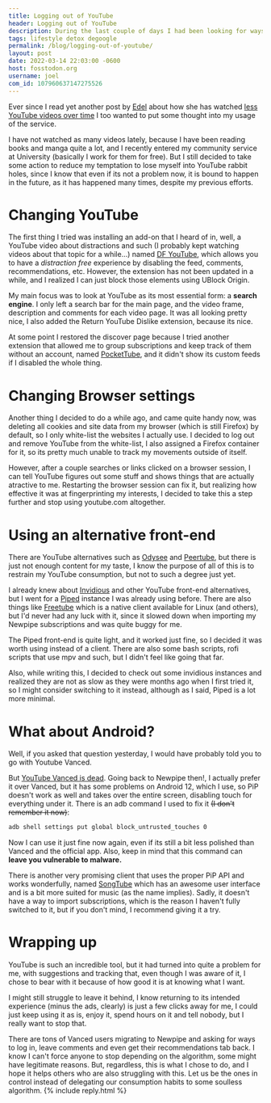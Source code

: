 ```yaml
---
title: Logging out of YouTube
header: Logging out of YouTube
description: During the last couple of days I had been looking for ways to get rid of YouTube's influence on me as much as possible, also, Vanced died
tags: lifestyle detox degoogle
permalink: /blog/logging-out-of-youtube/
layout: post
date: 2022-03-14 22:03:00 -0600
host: fosstodon.org
username: joel
com_id: 107960637147275526
---
```


Ever since I read yet another post by [Edel](https://fosstodon.org/@edel) about how she has watched [less YouTube videos over time](https://erzadel.net/why-ive-been-watching-less-youtube-videos/) I too wanted to put some thought into my usage of the service.

I have not watched as many videos lately, because I have been reading books and manga quite a lot, and I recently entered my community service at University (basically I work for them for free). But I still decided to take some action to reduce my temptation to lose myself into YouTube rabbit holes, since I know that even if its not a problem now, it is bound to happen in the future, as it has happened many times, despite my previous efforts.

# Changing YouTube

The first thing I tried was installing an add-on that I heard of in, well, a YouTube video about distractions and such (I probably kept watching videos about that topic for a while...) named [DF YouTube](https://addons.mozilla.org/en-US/firefox/addon/df-youtube), which allows you to have a *distraction free* experience by disabling the feed, comments, recommendations, etc. However, the extension has not been updated in a while, and I realized I can just block those elements using UBlock Origin.

My main focus was to look at YouTube as its most essential form: a **search engine**. I only left a search bar for the main page, and the video frame, description and comments for each video page. It was all looking pretty nice, I also added the Return YouTube Dislike extension, because its nice.

At some point I restored the discover page because I tried another extension that allowed me to group subscriptions and keep track of them without an account, named [PocketTube](https://yousub.info/), and it didn't show its custom feeds if I disabled the whole thing.

# Changing Browser settings

Another thing I decided to do a while ago, and came quite handy now, was deleting all cookies and site data from my browser (which is still Firefox) by default, so I only white-list the websites I actually use. I decided to log out and remove YouTube from the white-list, I also assigned a Firefox container for it, so its pretty much unable to track my movements outside of itself.

However, after a couple searches or links clicked on a browser session, I can tell YouTube figures out some stuff and shows things that are actually atractive to me. Restarting the browser session can fix it, but realizing how effective it was at fingerprinting my interests, I decided to take this a step further and stop using youtube.com altogether.


# Using an alternative front-end

There are YouTube alternatives such as [Odysee](https://odysee.com) and [Peertube](https://joinpeertube.org/), but there is just not enough content for my taste, I know the purpose of all of this is to restrain my YouTube consumption, but not to such a degree just yet.

I already knew about [Invidious](https://github.com/iv-org/invidious) and other YouTube front-end alternatives,  but I went for a [Piped](https://github.com/TeamPiped/Piped/) instance I was already using before. There are also things like [Freetube](https://freetubeapp.io/) which is a native client available for Linux (and others), but I'd never had any luck with it, since it slowed down when importing my Newpipe subscriptions and was quite buggy for me.

The Piped front-end is quite light, and it worked just fine, so I decided it was worth using instead of a client. There are also some bash scripts, rofi scripts that use mpv and such, but I didn't feel like going that far.

Also, while writing this, I decided to check out some invidious instances and realized they are not as slow as they were months ago when I first tried it, so I might consider switching to it instead, although as I said, Piped is a lot more minimal.

# What about Android?

Well, if you asked that question yesterday, I would have probably told you to go with Youtube Vanced.

But [YouTube Vanced is dead](https://nitter.net/YTVanced/status/1503052250268286980). Going back to Newpipe then!, I actually prefer it over Vanced, but it has some problems on Android 12, which I use, so PiP doesn't work as well and takes over the entire screen, disabling touch for everything under it. There is an adb command I used to fix it ~~(I don't remember it now)~~:
```bash
adb shell settings put global block_untrusted_touches 0
```
Now I can use it just fine now again, even if its still a bit less polished than Vanced and the official app. Also, keep in mind that this command can **leave you vulnerable to malware.**

There is another very promising client that uses the proper PiP API and works wonderfully, named [SongTube](https://songtube.github.io/) which has an awesome user interface and is a bit more suited for music (as the name implies). Sadly, it doesn't have a way to import subscriptions, which is the reason I haven't fully switched to it, but if you don't mind, I recommend giving it a try.

# Wrapping up

YouTube is such an incredible tool, but it had turned into quite a problem for me, with suggestions and tracking that, even though I was aware of it, I chose to bear with it because of how good it is at knowing what I want.

I might still struggle to leave it behind, I know returning to its intended experience (minus the ads, clearly) is just a few clicks away for me, I could just keep using it as is, enjoy it, spend hours on it and tell nobody, but I really want to stop that.

There are tons of Vanced users migrating to Newpipe and asking for ways to log in, leave comments and even get their recommendations tab back. I know I can't force anyone to stop depending on the algorithm, some might have legitimate reasons. But, regardless, this is what I chose to do, and I hope it helps others who are also struggling with this. Let us be the ones in control instead of delegating our consumption habits to some soulless algorithm.
{% include reply.html %}
